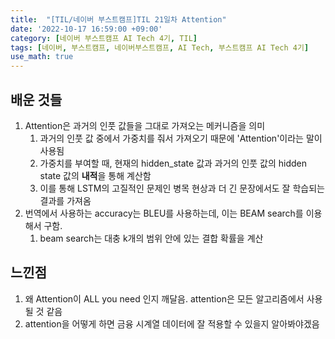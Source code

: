 ```yaml
---
title:  "[TIL/네이버 부스트캠프]TIL 21일차 Attention"
date: '2022-10-17 16:59:00 +09:00'
category: [네이버 부스트캠프 AI Tech 4기, TIL]
tags: [네이버, 부스트캠프, 네이버부스트캠프, AI Tech, 부스트캠프 AI Tech 4기]
use_math: true
---
```

## 배운 것들

1. Attention은 과거의 인풋 값들을 그대로 가져오는 메커니즘을 의미
   1. 과거의 인풋 값 중에서 가중치를 줘서 가져오기 때문에 'Attention'이라는 말이 사용됨
   2. 가중치를 부여할 때, 현재의 hidden_state 값과 과거의 인풋 값의 hidden state 값의 **내적**을 통해 계산함
   3. 이를 통해 LSTM의 고질적인 문제인 병목 현상과 더 긴 문장에서도 잘 학습되는 결과를 가져옴
2. 번역에서 사용하는 accuracy는 BLEU를 사용하는데, 이는 BEAM search를 이용해서 구함.
   1. beam search는 대충 k개의 범위 안에 있는 결합 확률을 계산

## 느낀점
1. 왜 Attention이 ALL you need 인지 깨달음. attention은 모든 알고리즘에서 사용될 것 같음
2. attention을 어떻게 하면 금융 시계열 데이터에 잘 적용할 수 있을지 알아봐야겠음